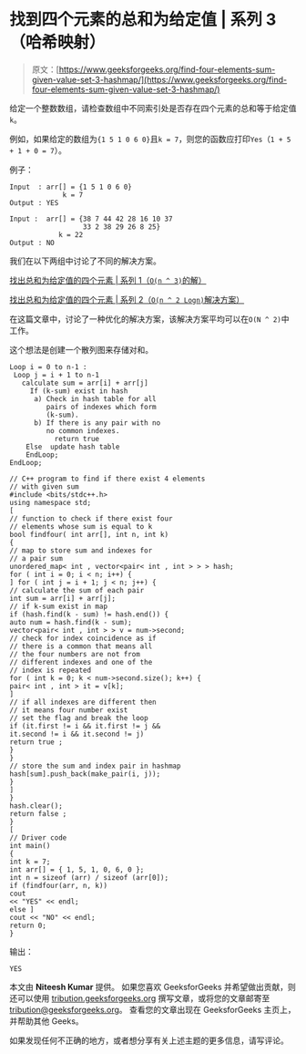 # 找到四个元素的总和为给定值 | 系列 3（哈希映射）

> 原文：[https://www.geeksforgeeks.org/find-four-elements-sum-given-value-set-3-hashmap/](https://www.geeksforgeeks.org/find-four-elements-sum-given-value-set-3-hashmap/)

给定一个整数数组，请检查数组中不同索引处是否存在四个元素的总和等于给定值`k`。

例如，如果给定的数组为`{1 5 1 0 6 0}`且`k = 7`，则您的函数应打印`Yes`（`1 + 5 + 1 + 0 = 7`）。

例子：

```
Input  : arr[] = {1 5 1 0 6 0} 
             k = 7
Output : YES

Input :  arr[] = {38 7 44 42 28 16 10 37 
                  33 2 38 29 26 8 25} 
            k = 22
Output : NO

```

我们在以下两组中讨论了不同的解决方案。

[找出总和为给定值的四个元素 | 系列 1（`O(n ^ 3)`的解）](https://www.geeksforgeeks.org/find-four-numbers-with-sum-equal-to-given-sum/)

[找出总和为给定值的四个元素 | 系列 2（`O(n ^ 2 Logn)`解决方案）](https://www.geeksforgeeks.org/find-four-elements-that-sum-to-a-given-value-set-2/)

在这篇文章中，讨论了一种优化的解决方案，该解决方案平均可以在`O(N ^ 2)`中工作。

这个想法是创建一个散列图来存储对和。

```
Loop i = 0 to n-1 :
 Loop j = i + 1 to n-1  
   calculate sum = arr[i] + arr[j]
     If (k-sum) exist in hash 
      a) Check in hash table for all
         pairs of indexes which form
         (k-sum).
      b) If there is any pair with no 
         no common indexes.
           return true 
    Else  update hash table
    EndLoop;
EndLoop;

```

```
// C++ program to find if there exist 4 elements
// with given sum
#include <bits/stdc++.h>
using namespace std;
[
// function to check if there exist four
// elements whose sum is equal to k
bool findfour( int arr[], int n, int k)
{
// map to store sum and indexes for
// a pair sum
unordered_map< int , vector<pair< int , int > > > hash;
for ( int i = 0; i < n; i++) {
] for ( int j = i + 1; j < n; j++) {
// calculate the sum of each pair
int sum = arr[i] + arr[j];
// if k-sum exist in map
if (hash.find(k - sum) != hash.end()) {
auto num = hash.find(k - sum);
vector<pair< int , int > > v = num->second;
// check for index coincidence as if
// there is a common that means all
// the four numbers are not from
// different indexes and one of the
// index is repeated
for ( int k = 0; k < num->second.size(); k++) {
pair< int , int > it = v[k];
]
// if all indexes are different then
// it means four number exist
// set the flag and break the loop
if (it.first != i && it.first != j &&
it.second != i && it.second != j)
return true ;
}
}
// store the sum and index pair in hashmap
hash[sum].push_back(make_pair(i, j));
}
]
}
hash.clear();
return false ;
}
[
// Driver code
int main()
{
int k = 7;
int arr[] = { 1, 5, 1, 0, 6, 0 };
int n = sizeof (arr) / sizeof (arr[0]);
if (findfour(arr, n, k))
cout
<< "YES" << endl;
else ]
cout << "NO" << endl;
return 0;
}
```

输出：

```
YES

```

本文由 **Niteesh Kumar** 提供。 如果您喜欢 GeeksforGeeks 并希望做出贡献，则还可以使用 [tribution.geeksforgeeks.org](http://www.contribute.geeksforgeeks.org) 撰写文章，或将您的文章邮寄至 tribution@geeksforgeeks.org。 查看您的文章出现在 GeeksforGeeks 主页上，并帮助其他 Geeks。

如果发现任何不正确的地方，或者想分享有关上述主题的更多信息，请写评论。

